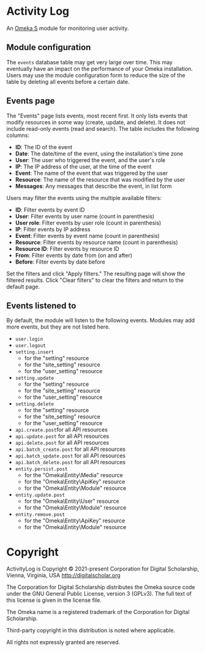 # Activity Log

An [Omeka S](https://omeka.org/s/) module for monitoring user activity.

## Module configuration

The `events` database table may get very large over time. This may eventually have
an impact on the performance of your Omeka installation. Users may use the module
configuration form to reduce the size of the table by deleting all events before
a certain date.

## Events page

The "Events" page lists events, most recent first. It only lists events that modify
resources in some way (create, update, and delete). It does not include read-only
events (read and search). The table includes the following columns:

- **ID**: The ID of the event
- **Date**: The date/time of the event, using the installation's time zone
- **User**: The user who triggered the event, and the user's role
- **IP**: The IP address of the user, at the time of the event
- **Event**: The name of the event that was triggered by the user
- **Resource**: The name of the resource that was modified by the user
- **Messages**: Any messages that describe the event, in list form

Users may filter the events using the multiple available filters:

- **ID**: Filter events by event ID
- **User**: Filter events by user name (count in parenthesis)
- **User role**: Filter events by user role (count in parenthesis)
- **IP**: Filter events by IP address
- **Event**: Filter events by event name (count in parenthesis)
- **Resource**: Filter events by resource name (count in parenthesis)
- **Resource ID**: Filter events by resource ID
- **From**: Filter events by date from (on and after)
- **Before**: Filter events by date before

Set the filters and click "Apply filters." The resulting page will show the filtered
results. Click "Clear filters" to clear the filters and return to the default page.

## Events listened to

By default, the module will listen to the following events. Modules may add more
events, but they are not listed here.

- `user.login`
- `user.logout`
- `setting.insert`
    - for the "setting" resource
    - for the "site_setting" resource
    - for the "user_setting" resource
- `setting.update`
    - for the "setting" resource
    - for the "site_setting" resource
    - for the "user_setting" resource
- `setting.delete`
    - for the "setting" resource
    - for the "site_setting" resource
    - for the "user_setting" resource
- `api.create.post`for all API resources
- `api.update.post` for all API resources
- `api.delete.post` for all API resources
- `api.batch_create.post` for all API resources
- `api.batch_update.post` for all API resources
- `api.batch_delete.post` for all API resources
- `entity.persist.post`
    - for the "Omeka\Entity\Media" resource
    - for the "Omeka\Entity\ApiKey" resource
    - for the "Omeka\Entity\Module" resource
- `entity.update.post`
    - for the "Omeka\Entity\User" resource
    - for the "Omeka\Entity\Module" resource
- `entity.remove.post`
    - for the "Omeka\Entity\ApiKey" resource
    - for the "Omeka\Entity\Module" resource

<!--
- Manual: https://omeka.org/s/docs/user-manual/modules/activitylog/
- Developer docs: https://omeka.org/s/docs/developer/module_docs/ActivityLog/
-->

# Copyright

ActivityLog is Copyright © 2021-present Corporation for Digital Scholarship, Vienna,
Virginia, USA http://digitalscholar.org

The Corporation for Digital Scholarship distributes the Omeka source code under
the GNU General Public License, version 3 (GPLv3). The full text of this license
is given in the license file.

The Omeka name is a registered trademark of the Corporation for Digital Scholarship.

Third-party copyright in this distribution is noted where applicable.

All rights not expressly granted are reserved.
